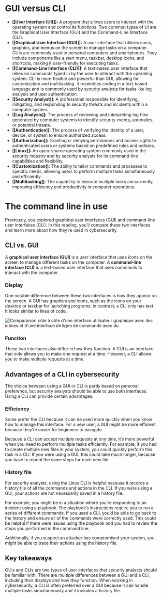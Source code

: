 # GUI versus CLI

- **[[User Interface (UI)]]:** A program that allows users to interact with the operating system and control its functions. Two common types of UI are the Graphical User Interface (GUI) and the Command-Line Interface (CLI).
- **[[Graphical User Interface (GUI)]]:** A user interface that utilizes icons, graphics, and menus on the screen to manage tasks on a computer. GUIs are commonly used in personal computers and smartphones. They include components like a start menu, taskbar, desktop icons, and shortcuts, making it user-friendly for executing tasks.
- **[[Command-Line Interface (CLI)]]:** A text-based user interface that relies on commands typed in by the user to interact with the operating system. CLI is more flexible and powerful than GUI, allowing for customization and multitasking. It resembles coding in a text-based language and is commonly used by security analysts for tasks like log analysis and user authentication.
- **[[Security Analyst]]:** A professional responsible for identifying, mitigating, and responding to security threats and incidents within a computer system.
- **[[Log Analysis]]:** The process of reviewing and interpreting log files generated by computer systems to identify security events, anomalies, or potential threats.
- **[[Authentication]]:** The process of verifying the identity of a user, device, or system to ensure authorized access.
- **[[Authorization]]:** Granting or denying permissions and access rights to authenticated users or systems based on predefined rules and policies.
- **[[Linux]]:** An open-source operating system commonly used in the security industry and by security analysts for its command-line capabilities and flexibility.
- **[[Customization]]:** The ability to tailor commands and processes to specific needs, allowing users to perform multiple tasks simultaneously and efficiently.
- **[[Multitasking]]:** The capability to execute multiple tasks concurrently, improving efficiency and productivity in computer operations.

# The command line in use

Previously, you explored graphical user interfaces (GUI) and command-line user interfaces (CLI). In this reading, you’ll compare these two interfaces and learn more about how they’re used in cybersecurity.  

## CLI vs. GUI

A **graphical user** **interface (GUI)** is a user interface that uses icons on the screen to manage different tasks on the computer. A **command-line interface (CLI)** is a text-based user interface that uses commands to interact with the computer.

### Display

One notable difference between these two interfaces is how they appear on the screen. A GUI has graphics and icons, such as the icons on your desktop or taskbar for launching programs. In contrast, a CLI only has text. It looks similar to lines of code.

![Comparaison côte à côte d'une interface utilisateur graphique avec des icônes et d'une interface de ligne de commande avec du](https://d3c33hcgiwev3.cloudfront.net/imageAssetProxy.v1/jPiBzy6QRUC9BFKsrZSzXQ_9657c9ea0df1405aa8ba6fa1639f7bf1_Eq1sask98GT1PJWgAlVVsdoJ4BUZUA19gHHuvnwl9z5e3KfXeQ1vBp7IN8d19BsiN9mYkEWBY_x_jxXBN9NjvXa_fOEwuLWdr8JKi-Uk8ztLWl0Wm4PvLdipIryGpvtv-qMJ6WT6R2kDGXxSeF-ZJStysiZtPxlectb2JtueXryWq9cQ1Sy8YwTnUPwozg?expiry=1695600000000&hmac=0pNGrJ9TOVOc6asDQGAfcFk7-QwKHo24TaY-4glM1o0)

### **Function**

These two interfaces also differ in how they function. A GUI is an interface that only allows you to make one request at a time. However, a CLI allows you to make multiple requests at a time. 

## Advantages of a CLI in cybersecurity

The choice between using a GUI or CLI is partly based on personal preference, but security analysts should be able to use both interfaces. Using a CLI can provide certain advantages.

### Efficiency

Some prefer the CLI because it can be used more quickly when you know how to manage this interface. For a new user, a GUI might be more efficient because they’re easier for beginners to navigate.

Because a CLI can accept multiple requests at one time, it’s more powerful when you need to perform multiple tasks efficiently. For example, if you had to create multiple new files in your system, you could quickly perform this task in a CLI. If you were using a GUI, this could take much longer, because you have to repeat the same steps for each new file.

### History file

For security analysts, using the Linux CLI is helpful because it records a history file of all the commands and actions in the CLI. If you were using a GUI, your actions are not necessarily saved in a history file.

For example, you might be in a situation where you’re responding to an incident using a playbook. The playbook’s instructions require you to run a series of different commands. If you used a CLI, you’d be able to go back to the history and ensure all of the commands were correctly used. This could be helpful if there were issues using the playbook and you had to review the steps you performed in the command line.

Additionally, if you suspect an attacker has compromised your system, you might be able to trace their actions using the history file.

## Key takeaways

GUIs and CLIs are two types of user interfaces that security analysts should be familiar with. There are multiple differences between a GUI and a CLI, including their displays and how they function. When working in cybersecurity, a CLI is often preferred over a GUI because it can handle multiple tasks simultaneously and it includes a history file.